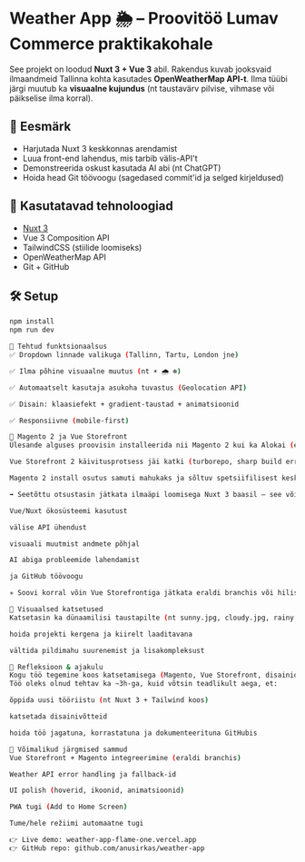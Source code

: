 # Weather App 🌦 – Proovitöö Lumav Commerce praktikakohale

See projekt on loodud **Nuxt 3 + Vue 3** abil. Rakendus kuvab jooksvaid ilmaandmeid Tallinna kohta kasutades **OpenWeatherMap API-t**. Ilma tüübi järgi muutub ka **visuaalne kujundus** (nt taustavärv pilvise, vihmase või päikselise ilma korral).

## 🎯 Eesmärk

- Harjutada Nuxt 3 keskkonnas arendamist  
- Luua front-end lahendus, mis tarbib välis-API't  
- Demonstreerida oskust kasutada AI abi (nt ChatGPT)  
- Hoida head Git töövoogu (sagedased commit'id ja selged kirjeldused)

## 🚀 Kasutatavad tehnoloogiad

- [Nuxt 3](https://nuxt.com/)  
- Vue 3 Composition API  
- TailwindCSS (stiilide loomiseks)  
- OpenWeatherMap API  
- Git + GitHub

## 🛠️ Setup

```bash
npm install
npm run dev

🧪 Tehtud funktsionaalsus
✅ Dropdown linnade valikuga (Tallinn, Tartu, London jne)

✅ Ilma põhine visuaalne muutus (nt ☀️ 🌧️ ❄️)

✅ Automaatselt kasutaja asukoha tuvastus (Geolocation API)

✅ Disain: klaasiefekt + gradient-taustad + animatsioonid

✅ Responsiivne (mobile-first)

📌 Magento 2 ja Vue Storefront
Ülesande alguses proovisin installeerida nii Magento 2 kui ka Alokai (endine Vue Storefront 2) arenduskeskkonda. Mõlemad kloonisin GitHubist (magento2, vue-storefront), kuid:

Vue Storefront 2 käivitusprotsess jäi katki (turborepo, sharp build errorid, sõltuvuste konfliktid)

Magento 2 install osutus samuti mahukaks ja sõltuv spetsiifilisest keskkonnast (nt Docker, PHP versioon)

➡️ Seetõttu otsustasin jätkata ilmaäpi loomisega Nuxt 3 baasil – see võimaldas demonstreerida:

Vue/Nuxt ökosüsteemi kasutust

välise API ühendust

visuaali muutmist andmete põhjal

AI abiga probleemide lahendamist

ja GitHub töövoogu

✳️ Soovi korral võin Vue Storefrontiga jätkata eraldi branchis või hilisemas commitis.

🎨 Visuaalsed katsetused
Katsetasin ka dünaamilisi taustapilte (nt sunny.jpg, cloudy.jpg, rainy.jpg), kuid jätsin need välja, et:

hoida projekti kergena ja kiirelt laaditavana

vältida pildimahu suurenemist ja lisakompleksust

🧠 Refleksioon & ajakulu
Kogu töö tegemine koos katsetamisega (Magento, Vue Storefront, disainid, visuaalid, taustapildid) võttis u 5 tundi.
Töö oleks olnud tehtav ka ~3h-ga, kuid võtsin teadlikult aega, et:

õppida uusi tööriistu (nt Nuxt 3 + Tailwind koos)

katsetada disainivõtteid

hoida töö jagatuna, korrastatuna ja dokumenteerituna GitHubis

🔮 Võimalikud järgmised sammud
Vue Storefront + Magento integreerimine (eraldi branchis)

Weather API error handling ja fallback-id

UI polish (hoverid, ikoonid, animatsioonid)

PWA tugi (Add to Home Screen)

Tume/hele režiimi automaatne tugi

👉 Live demo: weather-app-flame-one.vercel.app
👉 GitHub repo: github.com/anusirkas/weather-app